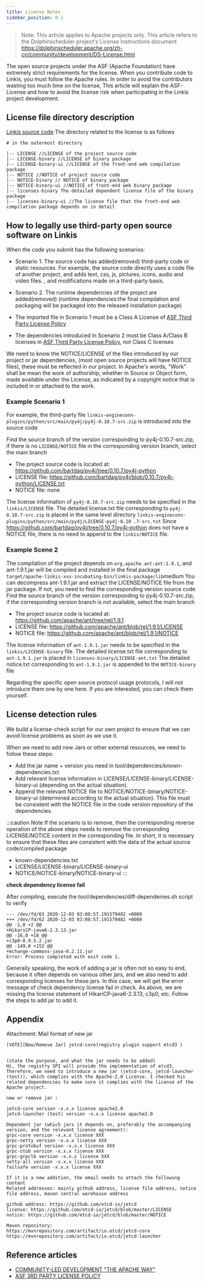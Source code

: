 ```yaml
---
title: License Notes
sidebar_position: 0.1
---
```


> Note: This article applies to Apache projects only.
>This article refers to the Dolphinscheduler project's License Instructions document <https://dolphinscheduler.apache.org/zh-cn/community/development/DS-License.html>

The open source projects under the ASF (Apache Foundation) have extremely strict requirements for the license. When you contribute code to Linkis, you must follow the Apache rules. In order to avoid the contributors wasting too much time on the license,
This article will explain the ASF-License and how to avoid the license risk when participating in the Linkis project development.

## License file directory description

[Linkis source code](https://github.com/apache/incubator-linkis) The directory related to the license is as follows

```shell script
# in the outermost directory

|-- LICENSE //LICENSE of the project source code
|-- LICENSE-binary //LICENSE of binary package
|-- LICENSE-binary-ui //LICENSE of the front-end web compilation package
|-- NOTICE //NOTICE of project source code
|-- NOTICE-binary // NOTICE of binary package
|-- NOTICE-binary-ui //NOTICE of front-end web binary package
|-- licenses-binary The detailed dependent license file of the binary package
|-- licenses-binary-ui //The license file that the front-end web compilation package depends on in detail

````

## How to legally use third-party open source software on Linkis

When the code you submit has the following scenarios:

- Scenario 1. The source code has added(removed) third-party code or static resources. For example, the source code directly uses a code file of another project, and adds text, css, js, pictures, icons, audio and video files. , and modifications made on a third-party basis.
- Scenario 2. The runtime dependencies of the project are added(removed) (runtime dependencies:the final compilation and packaging will be packaged into the released installation package)

- The imported file in Scenario 1 must be a Class A License of [ASF Third Party License Policy](https://apache.org/legal/resolved.html)
- The dependencies introduced in Scenario 2 must be Class A/Class B licenses in [ASF Third Party License Policy](https://apache.org/legal/resolved.html), not Class C licenses

We need to know the NOTICE/LICENSE of the files introduced by our project or jar dependencies, (most open source projects will have NOTICE files), these must be reflected in our project. In Apache's words, "Work" shall be mean the work of authorship, whether in Source or Object form, made available under the License, as indicated by a
copyright notice that is included in or attached to the work.

### Example Scenario 1

For example, the third-party file `linkis-engineconn-plugins/python/src/main/py4j/py4j-0.10.7-src.zip` is introduced into the source code

Find the source branch of the version corresponding to py4j-0.10.7-src.zip, if there is no `LICENSE/NOTICE` file in the corresponding version branch, select the main branch

- The project source code is located at: <https://github.com/bartdag/py4j/tree/0.10.7/py4j-python>
- LICENSE file: <https://github.com/bartdag/py4j/blob/0.10.7/py4j-python/LICENSE.txt>
- NOTICE file: none

The license information of `py4j-0.10.7-src.zip` needs to be specified in the `linkis/LICENSE` file.
The detailed license.txt file corresponding to `py4j-0.10.7-src.zip` is placed in the same level directory `linkis-engineconn-plugins/python/src/main/py4j/LICENSE-py4j-0.10 .7-src.txt`
Since <https://github.com/bartdag/py4j/tree/0.10.7/py4j-python> does not have a NOTICE file, there is no need to append to the `linkis/NOTICE` file.

### Example Scene 2

The compilation of the project depends on `org.apache.ant:ant:1.9.1`, and ant-1.9.1.jar will be compiled and installed in the final package `target/apache-linkis-xxx-incubating-bin/linkis-package/lib`medium
You can decompress ant-1.9.1.jar and extract the LICENSE/NOTICE file from the jar package. If not, you need to find the corresponding version source code
Find the source branch of the version corresponding to py4j-0.10.7-src.zip, if the corresponding version branch is not available, select the main branch

- The project source code is located at: <https://github.com/apache/ant/tree/rel/1.9.1>
- LICENSE file: <https://github.com/apache/ant/blob/rel/1.9.1/LICENSE>
- NOTICE file: <https://github.com/apache/ant/blob/rel/1.9.1/NOTICE>

The license information of `ant-1.9.1.jar` needs to be specified in the `linkis/LICENSE-binary` file.
The detailed license.txt file corresponding to `ant-1.9.1.jar` is placed in `licenses-binary/LICENSE-ant.txt`
The detailed notice.txt corresponding to `ant-1.9.1.jar` is appended to the `NOTICE-binary` file

Regarding the specific open source protocol usage protocols, I will not introduce them one by one here. If you are interested, you can check them yourself.

## License detection rules

We build a license-check script for our own project to ensure that we can avoid license problems as soon as we use it.

When we need to add new Jars or other external resources, we need to follow these steps:

* Add the jar name + version you need in tool/dependencies/known-dependencies.txt.
* Add relevant license information in LICENSE/LICENSE-binary/LICENSE-binary-ui (depending on the actual situation).
* Append the relevant NOTICE file to NOTICE/NOTICE-binary/NOTICE-binary-ui (determined according to the actual situation). This file must be consistent with the NOTICE file in the code version repository of the dependencies.

:::caution Note
If the scenario is to remove, then the corresponding reverse operation of the above steps needs to remove the corresponding LICENSE/NOTICE content in the corresponding file. In short, it is necessary to ensure that these files are consistent with the data of the actual source code/compiled package

- known-dependencies.txt
- LICENSE/LICENSE-binary/LICENSE-binary-ui
- NOTICE/NOTICE-binary/NOTICE-binary-ui
:::

**check dependency license fail**

After compiling, execute the tool/dependencies/diff-dependenies.sh script to verify

````
--- /dev/fd/63 2020-12-03 03:08:57.191579482 +0000
+++ /dev/fd/62 2020-12-03 03:08:57.191579482 +0000
@@ -1,0 +2 @@
+HikariCP-java6-2.3.13.jar
@@ -16,0 +18 @@
+c3p0-0.9.5.2.jar
@@ -149,0 +152 @@
+mchange-commons-java-0.2.11.jar
Error: Process completed with exit code 1.
````

Generally speaking, the work of adding a jar is often not so easy to end, because it often depends on various other jars, and we also need to add corresponding licenses for these jars.
In this case, we will get the error message of check dependency license fail in check. As above, we are missing the license statement of HikariCP-java6-2.3.13, c3p0, etc.
Follow the steps to add jar to add it.

## Appendix

Attachment: Mail format of new jar

````
[VOTE][New/Remove Jar] jetcd-core(registry plugin support etcd3 )


(state the purpose, and what the jar needs to be added)
Hi, the registry SPI will provide the implementation of etcd3. Therefore, we need to introduce a new jar (jetcd-core, jetcd-launcher (test)), which complies with the Apache-2.0 License. I checked his related dependencies to make sure it complies with the license of the Apache project.

new or remove jar :

jetcd-core version -x.x.x license apache2.0
jetcd-launcher (test) version -x.x.x license apache2.0

Dependent jar (which jars it depends on, preferably the accompanying version, and the relevant license agreement):
grpc-core version -x.x.x license XXX
grpc-netty version -x.x.x license XXX
grpc-protobuf version -x.x.x license XXX
grpc-stub version -x.x.x license XXX
grpc-grpclb version -x.x.x license XXX
netty-all version -x.x.x license XXX
failsafe version -x.x.x license XXX

If it is a new addition, the email needs to attach the following content
Related addresses: mainly github address, license file address, notice file address, maven central warehouse address

github address: https://github.com/etcd-io/jetcd
license: https://github.com/etcd-io/jetcd/blob/master/LICENSE
notice: https://github.com/etcd-io/jetcd/blob/master/NOTICE

Maven repository:
https://mvnrepository.com/artifact/io.etcd/jetcd-core
https://mvnrepository.com/artifact/io.etcd/jetcd-launcher
````

## Reference articles

* [COMMUNITY-LED DEVELOPMENT "THE APACHE WAY"](https://apache.org/dev/licensing-howto.html)
* [ASF 3RD PARTY LICENSE POLICY](https://apache.org/legal/resolved.html)
